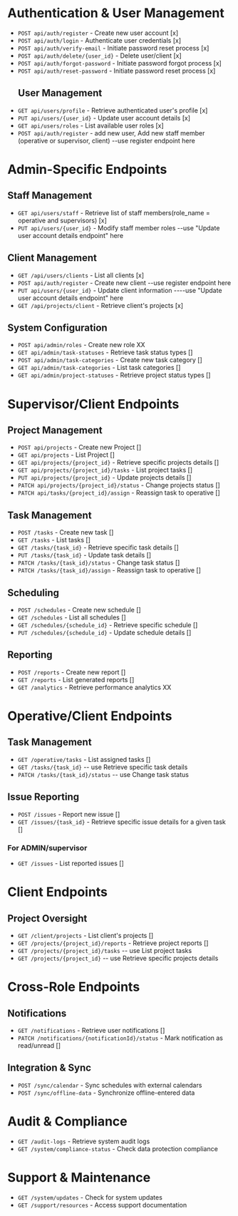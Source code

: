 # Authentication & User Management
- `POST api/auth/register` - Create new user account [x]
- `POST api/auth/login` - Authenticate user credentials [x]
- `POST api/auth/verify-email` - Initiate password reset process [x]
- `POST api/auth/delete/{user_id}` - Delete user/client [x]
- `POST api/auth/forgot-password` - Initiate password forgot process [x]
- `POST api/auth/reset-password` - Initiate password reset process [x]
    ## User Management
- `GET api/users/profile` - Retrieve authenticated user's profile [x]
- `PUT api/users/{user_id}` - Update user account details [x]
- `GET api/users/roles` - List available user roles  [x]
- `POST api/auth/register` - add new user, Add new staff member (operative or supervisor, client) --use register endpoint here

# Admin-Specific Endpoints
## Staff Management
- `GET api/users/staff` - Retrieve list of staff members(role_name = operative and supervisors) [x]
- `PUT api/users/{user_id}` - Modify staff member roles --use "Update user account details endpoint" here

## Client Management
- `GET /api/users/clients` - List all clients [x]
- `POST api/auth/register` - Create new client --use register endpoint here
- `PUT api/users/{user_id}` - Update client information ----use "Update user account details endpoint" here
- `GET /api/projects/client` - Retrieve client's projects [x]

## System Configuration
- `POST api/admin/roles` - Create new role XX
- `GET api/admin/task-statuses` - Retrieve task status types []
- `POST api/admin/task-categories` - Create new task category []
- `GET api/admin/task-categories` - List task categories []
- `GET api/admin/project-statuses` - Retrieve project status types []

# Supervisor/Client Endpoints
## Project Management
- `POST api/projects` - Create new Project []
- `GET api/projects` - List Project []
- `GET api/projects/{project_id}` - Retrieve specific projects details []
- `GET api/projects/{project_id}/tasks` - List project tasks []
- `PUT api/projects/{project_id}` - Update projects details []
- `PATCH api/projects/{project_id}/status` - Change projects status []
- `PATCH api/tasks/{project_id}/assign` - Reassign task to operative []

## Task Management
- `POST /tasks` - Create new task []
- `GET /tasks` - List tasks []
- `GET /tasks/{task_id}` - Retrieve specific task details []
- `PUT /tasks/{task_id}` - Update task details []
- `PATCH /tasks/{task_id}/status` - Change task status []
- `PATCH /tasks/{task_id}/assign` - Reassign task to operative []

## Scheduling
- `POST /schedules` - Create new schedule []
- `GET /schedules` - List all schedules []
- `GET /schedules/{schedule_id}` - Retrieve specific schedule []
- `PUT /schedules/{schedule_id}` - Update schedule details []

## Reporting
- `POST /reports` - Create new report []
- `GET /reports` - List generated reports []
- `GET /analytics` - Retrieve performance analytics XX

# Operative/Client Endpoints
## Task Management
- `GET /operative/tasks` - List assigned tasks []
- `GET /tasks/{task_id}` -- use Retrieve specific task details
- `PATCH /tasks/{task_id}/status` -- use Change task status

## Issue Reporting
- `POST /issues` - Report new issue []
- `GET /issues/{task_id}` - Retrieve specific issue details for a given task []
### For ADMIN/supervisor
- `GET /issues` - List reported issues []

# Client Endpoints
## Project Oversight
- `GET /client/projects` - List client's projects []
- `GET /projects/{project_id}/reports` - Retrieve project reports []
- `GET /projects/{project_id}/tasks` -- use List project tasks
- `GET /projects/{project_id}` -- use Retrieve specific projects details

# Cross-Role Endpoints
## Notifications
- `GET /notifications` - Retrieve user notifications []
- `PATCH /notifications/{notificationId}/status` - Mark notification as read/unread []

## Integration & Sync
- `POST /sync/calendar` - Sync schedules with external calendars
- `POST /sync/offline-data` - Synchronize offline-entered data

# Audit & Compliance
- `GET /audit-logs` - Retrieve system audit logs
- `GET /system/compliance-status` - Check data protection compliance

# Support & Maintenance
- `GET /system/updates` - Check for system updates
- `GET /support/resources` - Access support documentation
